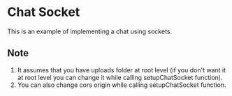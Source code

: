 # Chat Socket

This is an example of implementing a chat using sockets.

## Note
1. It assumes that you have uploads folder at root level (if you don't want it at root level you can change it while calling setupChatSocket function). 
2. You can also change cors origin while calling setupChatSocket function. 
